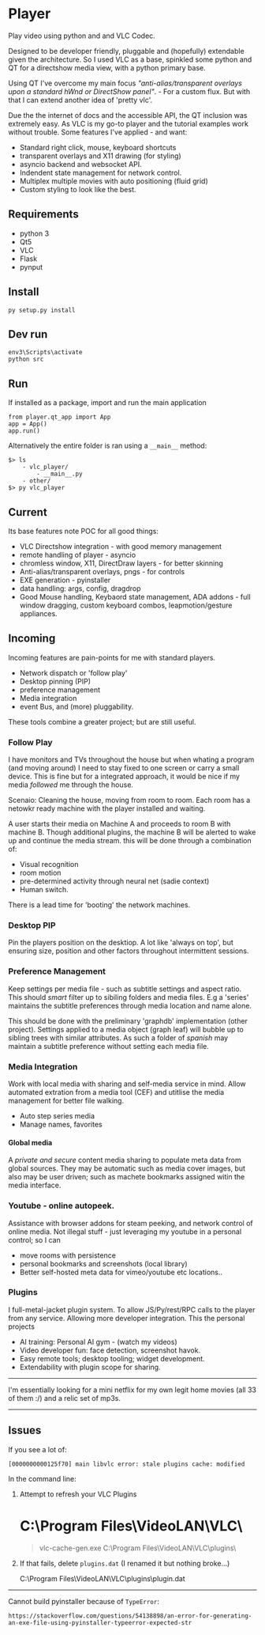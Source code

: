 # Player

Play video using python and and VLC Codec.

Designed to be developer friendly, pluggable and (hopefully) extendable given the
architecture. So I used VLC as a base, spinkled some python and QT for a directshow
media view, with a python primary base.

Using QT I've overcome my main focus _"anti-alias/transparent overlays upon a standard hWnd or DirectShow panel"_. - For a custom flux. But with that I can extend another idea of 'pretty vlc'.

Due the the internet of docs and the accessible API, the QT inclusion was extremely easy. As VLC is my go-to player and the tutorial examples work without trouble.
Some features I've applied - and want:

+ Standard right click, mouse, keyboard shortcuts
+ transparent overlays and X11 drawing (for styling)
+ asyncio backend and websocket API.
+ Indendent state management for network control.
+ Multiplex multiple movies with auto positioning (fluid grid)
+ Custom styling to look like the best.



## Requirements

+ python 3
+ Qt5
+ VLC
+ Flask
+ pynput


## Install

    py setup.py install

## Dev run

    env3\Scripts\activate
    python src


## Run

If installed as a package, import and run the main application

    from player.qt_app import App
    app = App()
    app.run()

Alternatively the entire folder is ran using a `__main__` method:

    $> ls
        - vlc_player/
            - __main__.py
        - other/
    $> py vlc_player



## Current

Its base features note POC for all good things:

+ VLC Directshow integration - with good memory management
+ remote handling of player - asyncio
+ chromless window, X11, DirectDraw layers - for better skinning
+ Anti-alias/transparent overlays, pngs - for controls
+ EXE generation - pyinstaller
+ data handling: args, config, dragdrop
+ Good Mouse handling, Keybaord state management, ADA addons - full window dragging, custom keyboard combos, leapmotion/gesture appliances.


## Incoming

Incoming features are pain-points for me with standard players.

+ Network dispatch or 'follow play'
+ Desktop pinning (PIP)
+ preference management
+ Media integration
+ event Bus, and (more) pluggability.

These tools combine a greater project; but are still useful.

### Follow Play

I have monitors and TVs throughout the house but when whating a program (and moving around) I need to stay fixed to one screen or carry a small device. This is fine but for a integrated approach, it would be nice if my media _followed_ me through the house.

Scenaio: Cleaning the house, moving from room to room. Each room has a netowkr ready machine with the player installed and waiting.

A user starts their media on Machine A and proceeds to room B with machine B. Though additional plugins, the machine B will be alerted to wake up and continue the media stream. this will be done through a combination of:

+ Visual recognition
+ room motion
+ pre-determined activity through neural net (sadie context)
+ Human switch.

There is a lead time for 'booting' the network machines.


### Desktop PIP

Pin the players position on the desktiop. A lot like 'always on top', but ensuring size, position and other factors throughout intermittent sessions.

### Preference Management

Keep settings per media file - such as subtitle settings and aspect ratio. This should _smart_ filter up to sibiling folders and media files. E.g a 'series' maintains the subtitle preferences through media location and name alone.

This should be done with the preliminary 'graphdb' implementation (other project).
Settings applied to a media object (graph leaf) will bubble up to sibling trees with similar attributes. As such a folder of _spanish_ may maintain a subtitle preference without setting each media file.

### Media Integration

Work with local media with sharing and self-media service in mind. Allow automated extration from a media tool (CEF) and utitlise the media management for better file walking.

+ Auto step series media
+ Manage names, favorites

#### Global media

A _private and secure_ content media sharing to populate meta data from global sources. They may be automatic such as media cover images, but also may be user driven; such as machete bookmarks assigned witin the media interface.


### Youtube - online autopeek.

Assistance with browser addons for steam peeking, and network control of online media. Not illegal stuff - just leveraging my youtube in a personal control; so I can

+ move rooms with persistence
+ personal bookmarks and screenshots (local library)
+ Better self-hosted meta data for vimeo/youtube etc locations..

### Plugins

I full-metal-jacket plugin system. To allow JS/Py/rest/RPC calls to the player from any service. Allowing more developer integration. This the personal projects

+ AI training: Personal AI gym - (watch my videos)
+ Video developer fun: face detection, screenshot havok.
+ Easy remote tools; desktop tooling; widget development.
+ Extendability with plugin scope for sharing.

---

I'm essentially looking for a mini netflix for my own legit home movies (all 33 of them :/) and a relic set of mp3s.

---

## Issues

If you see a lot of:

    [0000000000125f70] main libvlc error: stale plugins cache: modified

In the command line:

1. Attempt to refresh your VLC Plugins

    # C:\Program Files\VideoLAN\VLC\
    > vlc-cache-gen.exe C:\Program Files\VideoLAN\VLC\plugins\

2. If that fails, delete `plugins.dat` (I renamed it but nothing broke...)

    C:\Program Files\VideoLAN\VLC\plugins\plugin.dat

---

Cannot build pyinstaller because of `TypeError`:

    https://stackoverflow.com/questions/54138898/an-error-for-generating-an-exe-file-using-pyinstaller-typeerror-expected-str
